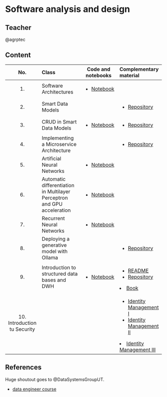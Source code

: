  # Software analysis and design

## Teacher
@agrptec


## Content

| No.        | Class          |Code and notebooks |  Complementary material|
| :-------------: |:-------------| :-----:| :-----|
| 1.              | Software Architectures|  <ul> <li>[Notebook](notebooks/quality_attributes_in_sw.ipynb) </li> </ul> | 
| 2.              | Smart Data Models| |  <ul> <li>[Repository](https://github.com/FIWARE/tutorials.Getting-Started.git) </li> </ul> | 
| 3.              | CRUD in Smart Data Models| <ul> <li>[Notebook](notebooks/reading_context.ipynb) </li> </ul>  |<ul> <li>[Repository](https://github.com/FIWARE/tutorials.CRUD-Operations.git) </li> </ul> | 
| 4.              | Implementing a Microservice Architecture|  | <ul> <li>[Repository](https://github.com/FIWARE/real-time-inference-ai-service.git) </li> </ul> | 
| 5.              | Artificial Neural Networks|  <ul> <li>[Notebook](notebooks/IntroANN.ipynb) </li> </ul> | 
| 6.              | Automatic differentiation in Multilayer Perceptron and GPU acceleration|  <ul> <li>[Notebook](notebooks/acceleration_DNN_pynb.ipynb) </li> </ul> | 
| 7.              | Recurrent Neural Networks|  <ul> <li>[Notebook](notebooks/1_Sequence_to_Sequence_Learning_with_Neural_Networks.ipynb) </li> </ul> | 
| 8.              | Deploying a generative model with Ollama| |  <ul> <li>[Repository](https://github.com/ollama/ollama.git) </li> </ul> | 
| 9.              | Introduction to structured data bases and DWH|  <ul> <li>[Notebook](notebooks/postgres.ipynb) </li> </ul> |  <ul> <li>[README](postgres.md) </li> <li>[Repository](https://github.com/Wathon/Data-Modeling-with-Postgres.git) </li> </ul> <li>[Book](http://160592857366.free.fr/joe/ebooks/ShareData/The%20Data%20Warehouse%20Toolkit.pdf) </li>| 
| 10.  Introduction tu Security    | |  |  <ul> <li>[Identity Management I](https://github.com/FIWARE/tutorials.Identity-Management) </li> <li>[Identity Management II](https://github.com/FIWARE/tutorials.Roles-Permissions?tab=readme-ov-file) </li> </ul> <li>[Identity Management III](https://github.com/FIWARE/tutorials.Securing-Access?tab=readme-ov-file) </li>| 







## References

Huge shoutout goes to @DataSystemsGroupUT.

 - [data engineer course](https://github.com/DataSystemsGroupUT/dataeng.git)
